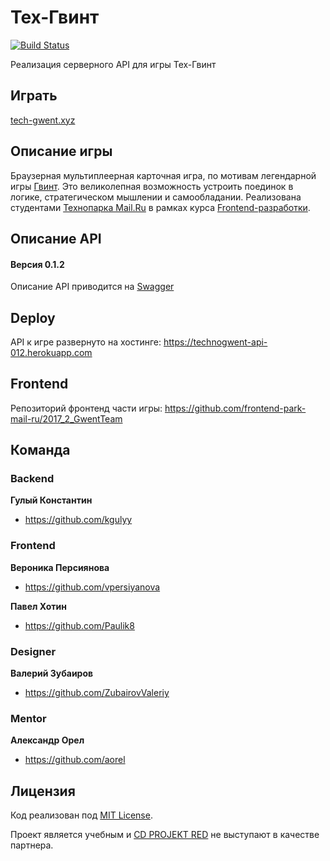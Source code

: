 # Тех-Гвинт

[![Build Status](https://travis-ci.org/java-park-mail-ru/Gwent-09-2017.svg?branch=dev)](https://travis-ci.org/java-park-mail-ru/Gwent-09-2017)

Реализация серверного API для игры Тех-Гвинт

## Играть

[tech-gwent.xyz](https://tech-gwent.xyz)

## Описание игры

Браузерная мультиплеерная карточная игра, по мотивам легендарной игры [Гвинт](https://www.playgwent.com).
Это великолепная возможность устроить поединок в логике, стратегическом мышлении и самообладании.
Реализована студентами [Технопарка Mail.Ru](https://park.mail.ru) 
в рамках курса [Frontend-разработки](https://frontend-park-mailru.firebaseapp.com).

## Описание API

#### Версия 0.1.2

Описание API приводится на [Swagger](https://app.swaggerhub.com/apis/GwentTeam/TechnoGwentAPI/0.1.2)

## Deploy

API к игре развернуто на хостинге: <https://technogwent-api-012.herokuapp.com>

## Frontend

Репозиторий фронтенд части игры: <https://github.com/frontend-park-mail-ru/2017_2_GwentTeam>

## Команда

### Backend

**Гулый Константин**

* <https://github.com/kgulyy>

### Frontend

**Вероника Персиянова**

* <https://github.com/vpersiyanova>

**Павел Хотин**

* <https://github.com/Paulik8>

### Designer

**Валерий Зубаиров**

* <https://github.com/ZubairovValeriy>

### Mentor

**Александр Орел**

* <https://github.com/aorel>

## Лицензия

Код реализован под [MIT License](LICENSE.md).

Проект является учебным и [CD PROJEKT RED](http://en.cdprojektred.com) не выступают в качестве партнера.
